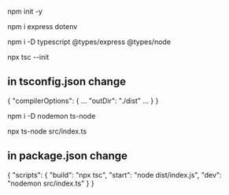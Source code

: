 npm init -y

npm i express dotenv

npm i -D typescript @types/express @types/node

npx tsc --init

## in tsconfig.json change
{
  "compilerOptions": {
    ...
    "outDir": "./dist"
    ...
  }
}

npm i -D nodemon ts-node

npx ts-node src/index.ts

## in package.json change
{
  "scripts": {
    "build": "npx tsc",
    "start": "node dist/index.js",
    "dev": "nodemon src/index.ts"
  }
}


